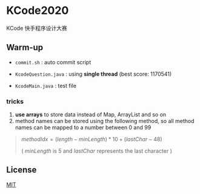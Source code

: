 # KCode2020

KCode 快手程序设计大赛

## Warm-up

- `commit.sh` : auto commit script

- `KcodeQuestion.java` : using **single thread** (best score: 1170541)

- `KcodeMain.java` : test file

### tricks

1. **use arrays** to store data instead of Map, ArrayList and so on
2. method names can be stored using the following method, so all method names can be mapped to a number between 0 and 99

> $methodIdx = (length - minLength) * 10 + (lastChar - 48)$
>
> ( $minLength$ is 5 and $lastChar$ represents the last character )

## License

[MIT](LICENSE)
